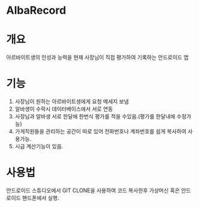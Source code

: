 # AlbaRecord
# 개요
아르바이트생의 인성과 능력을 현재 사장님이 직접 평가하여 기록하는 안드로이드 앱
# 기능
1. 사장님이 원하는 아르바이트생에게 요청 메세지 보냄
2. 알바생이 수락시 데이터베이스에서 서로 연동
3. 사장님과 알바생 서로 한달에 한번식 평가를 적을 수있음.(평가를 한달내에 수정가능)
4. 가게직원들을 관리하는 공간이 따로 있어 전화번호나 계좌번호를 쉽게 복사하여 사용가능.
5. 시급 계산기능이 있음.
# 사용법
안드로이드 스튜디오에서 GIT CLONE을 사용하여 코드 복사한후 가상머신 혹은 안드로이드 핸드폰에서 실행.

